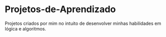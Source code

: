 # Projetos-de-Aprendizado
Projetos criados por mim no intuito de desenvolver minhas habilidades em lógica e algoritmos.

